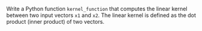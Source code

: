 Write a Python function `kernel_function` that computes the linear kernel between two input vectors `x1` and `x2`. The linear kernel is defined as the dot product (inner product) of two vectors.
